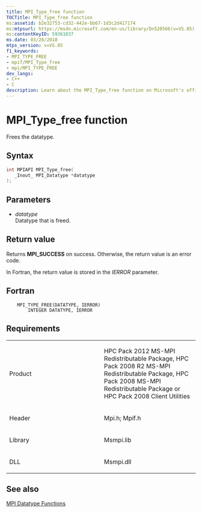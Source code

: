 ```yaml
---
title: MPI_Type_free function
TOCTitle: MPI_Type_free function
ms:assetid: b2e32753-cd32-442e-bb67-1d3c2d417174
ms:mtpsurl: https://msdn.microsoft.com/en-us/library/Dn520566(v=VS.85)
ms:contentKeyID: 59361037
ms.date: 03/28/2018
mtps_version: v=VS.85
f1_keywords:
- MPI_TYPE_FREE
- mpif/MPI_Type_free
- mpi/MPI_TYPE_FREE
dev_langs:
- C++
- C
description: Learn about the MPI_Type_free function on Microsoft's official site. Understand its syntax, parameters, return values, and related MPI Datatype Functions.
---
```


# MPI\_Type\_free function

Frees the datatype.

## Syntax

``` c++
int MPIAPI MPI_Type_free(
   _Inout_ MPI_Datatype *datatype
);
```

## Parameters

  - *datatype*  
    Datatype that is freed.

## Return value

Returns **MPI\_SUCCESS** on success. Otherwise, the return value is an error code.

In Fortran, the return value is stored in the *IERROR* parameter.

## Fortran

``` FORTRAN
    MPI_TYPE_FREE(DATATYPE, IERROR)
        INTEGER DATATYPE, IERROR
```

## Requirements

<table>
<colgroup>
<col style="width: 50%" />
<col style="width: 50%" />
</colgroup>
<tbody>
<tr class="odd">
<td><p>Product</p></td>
<td><p>HPC Pack 2012 MS-MPI Redistributable Package, HPC Pack 2008 R2 MS-MPI Redistributable Package, HPC Pack 2008 MS-MPI Redistributable Package or HPC Pack 2008 Client Utilities</p></td>
</tr>
<tr class="even">
<td><p>Header</p></td>
<td>Mpi.h;
Mpif.h</td>
</tr>
<tr class="odd">
<td><p>Library</p></td>
<td>Msmpi.lib</td>
</tr>
<tr class="even">
<td><p>DLL</p></td>
<td>Msmpi.dll</td>
</tr>
</tbody>
</table>


## See also

[MPI Datatype Functions](mpi-datatype-functions.md)

